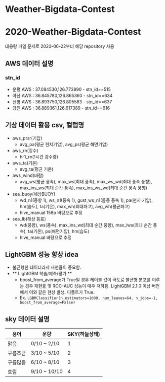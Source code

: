 # Weather-Bigdata-Contest
# 2020-Weather-Bigdata-Contest
대용량 파일 문제로 2020-06-22부터 해당 repository 사용

## AWS 데이터 설명
### stn_id
- 운평 AWS : 37.084530,126.773890 - stn_id==515
- 아산 AWS : 36.845780,126.865360 - stn_id==634
- 신평 AWS : 36.893750,126.805583 - stn_id==637
- 당진 AWS : 36.889361,126.617389 - stn_id==616

## 기상 데이터 활용 csv, 컬럼명
- aws_prsr(기압)
  - avg_pa(평균 현지기압), avg_ps(평균 해면기압)
- aws_rn(강수)
  - hr1_rn(1시간 강수량)
- aws_ta(기온)
  - avg_ta(평균 기온)
- aws_wind(바람)
  - avg_ws(평균 풍속), max_ws(최대 풍속), max_ws_wd(최대 풍속 풍향), max_ins_ws(최대 순간 풍속), max_ins_ws_wd(최대 순간 풍속 풍향)
- sea_buoy(해상BUOY)
  - wd_n1(풍향 1), ws_n1(풍속 1), gust_ws_n1(돌풍 풍속 1), pa(현지 기압), hm(습도), ta(기온), max_wh(최대파고), avg_wh(평균파고)
  - hive_manual 156p 바탕으로 추정
- sea_lb(해상 등표)
  - wd(풍향), ws(풍속), max_ins_wd(최대 순간 풍향), max_iws(최대 순간 풍속), ta(기온), ps(해면기압), hm(습도)
  - hive_manual 바탕으로 추정


## LightGBM 성능 향상 idea
- 불균형한 데이터라서 재현율이 중요함.
- ** LightGBM 학습/예측/평가.**
  - boost_from_average가 True일 경우 레이블 값이 극도로 불균형 분포를 이루는 경우 재현률 및 ROC-AUC 성능이 매우 저하됨. LightGBM 2.1.0 이상 버전에서 이와 같은 현상 발생. 디폴트가 True.
  - Ex. `LGBMClassifier(n_estimators=1000, num_leaves=64, n_jobs=-1, boost_from_average=False)`

## sky 데이터 설명
용어|운량|SKY(하늘상태)
---|---|---
맑음|0/10 ~ 2/10|1
구름조금|3/10 ~ 5/10|2
구름많음|6/10 ~ 8/10|3
흐림|9/10 ~ 10/10|4
```
